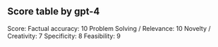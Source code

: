 ## Score table by gpt-4
Score: 
Factual accuracy: 10
Problem Solving / Relevance: 10
Novelty / Creativity: 7
Specificity: 8
Feasibility: 9